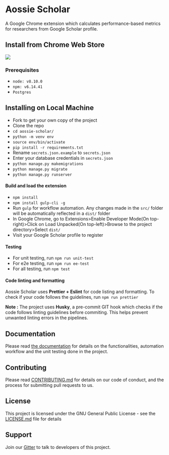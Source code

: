 # Aossie Scholar
A Google Chrome extension which calculates performance-based metrics for researchers from Google Scholar profile.

## Install from Chrome Web Store
[<img src="https://storage.googleapis.com/chrome-gcs-uploader.appspot.com/image/WlD8wC6g8khYWPJUsQceQkhXSlv1/iNEddTyWiMfLSwFD6qGq.png">](https://chrome.google.com/webstore/detail/scholar/bgoiffehmhngmehlbmcepkfikalopkgo?hl=en-GB)


### Prerequisites

* `node: v8.10.0`
* `npm: v6.14.41`
* `Postgres`

## Installing on Local Machine

* Fork to get your own copy of the project 
* Clone the repo
* `cd aossie-scholar/`
* `python -m venv env`
* `source env/bin/activate`
* `pip install -r requirements.txt`
* Rename `secrets.json.example` to `secrets.json`
* Enter your database credentials in `secrets.json`
* `python manage.py makemigrations`
* `python manage.py migrate`
* `python manage.py runserver`
#### Build and load the extension
* `npm install`
* `npm install gulp-cli -g`
* Run `gulp` for workflow automation. Any changes made in the `src/` folder will be automatically reflected in a `dist/` folder
* In Google Chrome, go to Extensions>Enable Developer Mode(On top-right)>Click on Load Unpacked(On top-left)>Browse to the project directory>Select `dist/`
* Visit your Google Scholar profile to register

#### Testing
* For unit testing, run `npm run unit-test`
* For e2e testing, run `npm run ee-test`
* For all testing, run `npm test`

#### Code linting and formatting
Aossie Scholar uses **Prettier + Eslint** for code listing and formatting. To check if your code follows the guidelines, run `npm run prettier`

**Note :** The project uses **Husky**, a pre-commit GIT hook which checks if the code follows linting guidelines before commiting. This helps prevent unwanted linting errors in the pipelines.

## Documentation

Please read [the documentation](https://subhangichoudhary.medium.com/ci-cd-integration-testing-gulp-automation-and-jest-puppeteer-testing-fb521f9dbfc7) for details on the functionalities, automation workflow and the unit testing done in the project.

## Contributing

Please read [CONTRIBUTING.md](https://gitlab.com/aossie/aossie-scholar/-/blob/master/CONTRIBUTING.md) for details on our code of conduct, and the process for submitting pull requests to us.

## License

This project is licensed under the GNU General Public License - see the [LICENSE.md](https://gitlab.com/adityabisoi/aossie-scholar/-/blob/master/LICENSE) file for details

## Support

Join our [Gitter](https://gitter.im/AOSSIE/AossieScholar) to talk to developers of this project.
